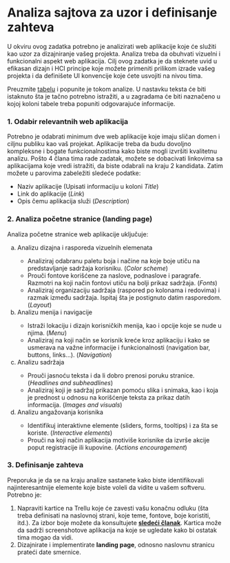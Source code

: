 # Analiza sajtova za uzor i definisanje zahteva
U okviru ovog zadatka potrebno je analizirati web aplikacije koje će služiti kao uzor za dizajniranje vašeg projekta. Analiza treba da obuhvati vizuelni i funkcionalni aspekt web aplikacija. Cilj ovog zadatka je da steknete uvid u efikasan dizajn i HCI principe koje možete primeniti prilikom izrade vašeg projekta i da definišete UI konvencije koje ćete usvojiti na nivou tima.

Preuzmite <a href="https://github.com/psw-ftn/supportive-information/blob/master/s1/w2/Design_HCI_analysis.xlsx" target="_blank">tabelu</a> i popunite je tokom analize. U nastavku teksta će biti istaknuto šta je tačno potrebno istražiti, a u zagradama će biti naznačeno u kojoj koloni tabele treba popuniti odgovarajuće informacije.

### 1. Odabir relevantnih web aplikacija
Potrebno je odabrati minimum dve web aplikacije koje imaju sličan domen i ciljnu publiku kao vaš projekat. Aplikacije treba da budu dovoljno kompleksne i bogate funkcionalnostima kako biste mogli izvršiti kvalitetnu analizu. Pošto 4 člana tima rade zadatak, možete se dobacivati linkovima sa aplikacijama koje vredi istražiti, da biste odabrali na kraju 2 kandidata. Zatim možete u parovima zabeležiti sledeće podatke:
- Naziv aplikacije (Upisati informaciju u koloni <i>Title</i>)
- Link do aplikacije (<i>Link</i>)
- Opis čemu aplikacija služi (<i>Description</i>)

### 2. Analiza početne stranice (landing page)
Analiza početne stranice web aplikacije uključuje:
<ol type="a">
  <li>Analizu dizajna i rasporeda vizuelnih elemenata</li>
  <ul>
    <li>Analiziraj odabranu paletu boja i načine na koje boje utiču na predstavljanje sadržaja korisniku. (<i>Color scheme</i>)</li>
    <li>Prouči fontove korišćene za naslove, podnaslove i paragrafe. Razmotri na koji način fontovi utiču na bolji prikaz sadržaja. (<i>Fonts</i>)</li>
    <li>Analiziraj organizaciju sadržaja (raspored po kolonama i redovima) i razmak između sadržaja. Ispitaj šta je postignuto datim rasporedom. (<i>Layout</i>)</li>
  </ul>
  <li>Analizu menija i navigacije</li>
  <ul>
    <li>Istraži lokaciju i dizajn korisničkih menija, kao i opcije koje se nude u njima. (<i>Menu</i>)</li>
    <li>Analiziraj na koji način se korisnik kreće kroz aplikaciju i kako se usmerava na važne informacije i funkcionalnosti (navigation bar, buttons, links...). (<i>Navigation</i>)</li>
  </ul>
  <li>Analizu sadržaja</li>
  <ul>
    <li>Prouči jasnoću teksta i da li dobro prenosi poruku stranice. (<i>Headlines and subheadlines</i>)</li>
    <li>Analiziraj koji je sadržaj prikazan pomoću slika i snimaka, kao i koja je prednost u odnosu na korišćenje teksta za prikaz datih informacija. (<i>Images and visuals</i>)</li>
  </ul>
  <li>Analizu angažovanja korisnika</li>
   <ul>
    <li>Identifikuj interaktivne elemente (sliders, forms, tooltips) i za šta se koriste. (<i>Interactive elements</i>)</li>
    <li>Prouči na koji način aplikacija motiviše korisnike da izvrše akcije poput registracije ili kupovine. (<i>Actions encouragement</i>)</li>
  </ul>
</ol>

### 3. Definisanje zahteva
Preporuka je da se na kraju analize sastanete kako biste identifikovali najinteresantnije elemente koje biste voleli da vidite u vašem softveru. Potrebno je:

1. Napraviti kartice na Trellu koje će zavesti vašu konačnu odluku (šta treba definisati na naslovnoj strani, koje teme, fontove, boje koristiti, itd.). Za izbor boje možete da konsultujete **[sledeći članak](https://www.upwork.com/resources/how-to-choose-color-scheme-for-website)**. Kartica može da sadrži screenshotove aplikacija na koje se ugledate kako bi ostatak tima mogao da vidi.
2. Dizajnirate i implementirate **landing page**, odnosno naslovnu stranicu prateći date smernice.
